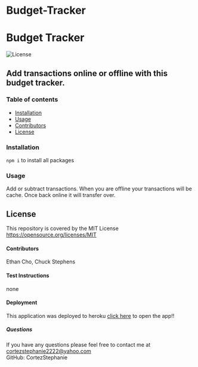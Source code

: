 # Budget-Tracker

#  Budget Tracker
![License](https://img.shields.io/badge/License-MIT-yellow.svg)
##  Add transactions online or offline with this budget tracker. 
### Table of contents
- [Installation](#installation)
- [Usage](#usage)
- [Contributors](#contributors)
- [License](#license)
### Installation
`npm i` to install all packages
### Usage
Add or subtract transactions. When you are offline your transactions will be cache. Once back online it will transfer over. 
## License
This repository is covered by the MIT License  <br> 
https://opensource.org/licenses/MIT
#### Contributors
Ethan Cho, Chuck Stephens
#### Test Instructions
none
#### Deployment
This application was deployed to heroku [click here](https://budget-tracker-off-online.herokuapp.com/) to open the app!!
##### Questions
If you have any questions please feel free to contact me at cortezstephanie2222@yahoo.com <br>
GitHub: CortezStephanie 
